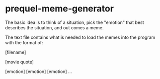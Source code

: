 # prequel-meme-generator

The basic idea is to think of a situation, pick the "emotion" that best describes the situation, and out comes a meme.
 
The text file contains what is needed to load the memes into the program with the format of:

[filename]

[movie quote]

[emotion] [emotion] [emotion] ...

